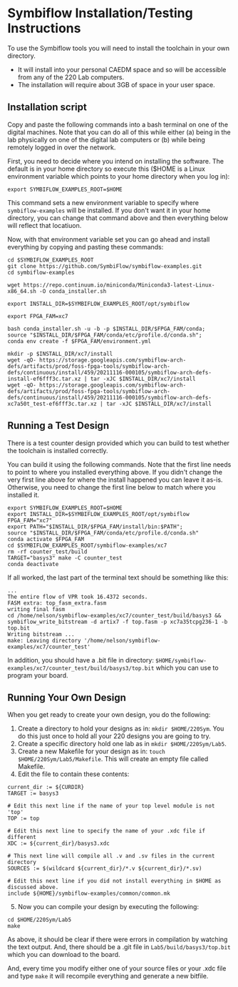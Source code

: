 # Symbiflow Installation/Testing Instructions 
To use the Symbiflow tools you will need to install the toolchain in your own directory.  
- It will install into your personal CAEDM space and so will be accessible from any of the 220 Lab computers.
- The installation will require about 3GB of space in your user space.

## Installation script
Copy and paste the following commands into a bash terminal on one of the digital machines.  Note that you can do all of this while either (a) being in the lab physically on one of the digital lab computers or (b) while being remotely logged in over the network.

First, you need to decide where you intend on installing the software.  The default is in your home directory so execute this ($HOME is a Linux environment variable which points to your home directory when you log in):

```
export SYMBIFLOW_EXAMPLES_ROOT=$HOME
```

This command sets a new environment variable to specify where `symbiflow-examples` will be installed.  If you don't want it in your home directory, you can change that command above and then everything below will reflect that locatiuon.

Now, with that environment variable set you can go ahead and install everything by copying and pasting these commands:

```
cd $SYMBIFLOW_EXAMPLES_ROOT
git clone https://github.com/SymbiFlow/symbiflow-examples.git
cd symbiflow-examples

wget https://repo.continuum.io/miniconda/Miniconda3-latest-Linux-x86_64.sh -O conda_installer.sh

export INSTALL_DIR=$SYMBIFLOW_EXAMPLES_ROOT/opt/symbiflow

export FPGA_FAM=xc7

bash conda_installer.sh -u -b -p $INSTALL_DIR/$FPGA_FAM/conda;
source "$INSTALL_DIR/$FPGA_FAM/conda/etc/profile.d/conda.sh";
conda env create -f $FPGA_FAM/environment.yml

mkdir -p $INSTALL_DIR/xc7/install
wget -qO- https://storage.googleapis.com/symbiflow-arch-defs/artifacts/prod/foss-fpga-tools/symbiflow-arch-defs/continuous/install/459/20211116-000105/symbiflow-arch-defs-install-ef6fff3c.tar.xz | tar -xJC $INSTALL_DIR/xc7/install
wget -qO- https://storage.googleapis.com/symbiflow-arch-defs/artifacts/prod/foss-fpga-tools/symbiflow-arch-defs/continuous/install/459/20211116-000105/symbiflow-arch-defs-xc7a50t_test-ef6fff3c.tar.xz | tar -xJC $INSTALL_DIR/xc7/install
```

## Running a Test Design
There is a test counter design provided which you can build to test whether the toolchain is installed correctly.  

You can build it using the following commands.  Note that the first line needs to point to where you installed everything above.  If you didn't change the very first line above for where the install happened you can leave it as-is.  Otherwise, you need to change the first line below to match where you installed it.

```
export SYMBIFLOW_EXAMPLES_ROOT=$HOME
export INSTALL_DIR=$SYMBIFLOW_EXAMPLES_ROOT/opt/symbiflow
FPGA_FAM="xc7"
export PATH="$INSTALL_DIR/$FPGA_FAM/install/bin:$PATH";
source "$INSTALL_DIR/$FPGA_FAM/conda/etc/profile.d/conda.sh"
conda activate $FPGA_FAM
cd $SYMBIFLOW_EXAMPLES_ROOT/symbiflow-examples/xc7
rm -rf counter_test/build
TARGET="basys3" make -C counter_test
conda deactivate
```

If all worked, the last part of the terminal text should be something like this:

```
...
The entire flow of VPR took 16.4372 seconds.
FASM extra: top_fasm_extra.fasm
writing final fasm
cd /home/nelson/symbiflow-examples/xc7/counter_test/build/basys3 && symbiflow_write_bitstream -d artix7 -f top.fasm -p xc7a35tcpg236-1 -b top.bit
Writing bitstream ...
make: Leaving directory '/home/nelson/symbiflow-examples/xc7/counter_test'
```

In addition, you should have a .bit file in directory: `$HOME/symbiflow-examples/xc7/counter_test/build/basys3/top.bit` which you can use to program your board. 

## Running Your Own Design
When you get ready to create your own design, you do the following:
1. Create a directory to hold your designs as in: `mkdir $HOME/220Sym`.  You do this just once to hold all your 220 designs you are going to try.
2. Create a specific directory hold one lab as in `mkdir $HOME/220Sym/Lab5`.
3. Create a new Makefile for your design as in: `touch $HOME/220Sym/Lab5/Makefile`.  This will create an empty file called Makefile.
4. Edit the file to contain these contents:
```
current_dir := ${CURDIR}
TARGET := basys3

# Edit this next line if the name of your top level module is not 'top'
TOP := top

# Edit this next line to specify the name of your .xdc file if different
XDC := ${current_dir}/basys3.xdc

# This next line will compile all .v and .sv files in the current directory
SOURCES := $(wildcard ${current_dir}/*.v ${current_dir}/*.sv)

# Edit this next line if you did not install everything in $HOME as discussed above.
include ${HOME}/symbiflow-examples/common/common.mk
```
5. Now you can compile your design by executing the following:
```
cd $HOME/220Sym/Lab5
make 
```

As above, it should be clear if there were errors in compilation by watching the text output.  And, there should be a .git file in `Lab5/build/basys3/top.bit` which you can download to the board.

And, every time you modify either one of your source files or your .xdc file and type `make` it will recompile everything and generate a new bitfile.
